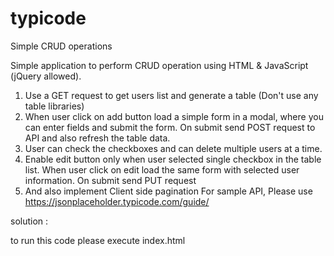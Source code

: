 # typicode
Simple CRUD operations

Simple application to perform CRUD operation using HTML & JavaScript (jQuery allowed).
1. Use a GET request to get users list and generate a table (Don't use any table libraries)
2. When user click on add button load a simple form in a modal, where you can enter fields and
submit the form. On submit send POST request to API and also refresh the table data.
3. User can check the checkboxes and can delete multiple users at a time.
4. Enable edit button only when user selected single checkbox in the table list. When user click
on edit load the same form with selected user information. On submit send PUT request
5. And also implement Client side pagination
For sample API, Please use https://jsonplaceholder.typicode.com/guide/


solution :

to run this code please execute index.html

